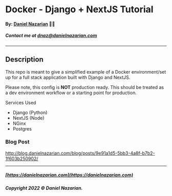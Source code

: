 # Docker - Django + NextJS Tutorial
#### By: [Daniel Nazarian](https://danielnazarian) 🐧👹
##### Contact me at <dnaz@danielnazarian.com>

-------------------------------------------------------

## Description
This repo is meant to give a simplified example of a Docker environment/set up for a full stack application built with Django and NextJS.

Please note, this config is **NOT** production ready. This should be treated as a dev environment workflow or a starting point for production.

Services Used
- Django (Python)
- NextJS (Node)
- NGinx
- Postgres


### Blog Post
http://blog.danielnazarian.com/blog/posts/9e91a1d5-5bb3-4a8f-b7b2-1f603b250902/


-------------------------------------------------------
##### [https://danielnazarian.com](https://danielnazarian.com)
##### Copyright 2022 © Daniel Nazarian.

